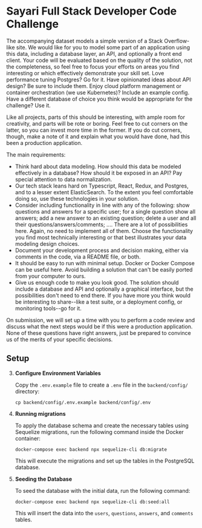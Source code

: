 # Sayari Full Stack Developer Code Challenge

The accompanying dataset models a simple version of a Stack Overflow-like site. We would like for you to model some part of an application using this data, including a database layer, an API, and optionally a front end client. Your code will be evaluated based on the quality of the solution, not the completeness, so feel free to focus your efforts on areas you find interesting or which effectively demonstrate your skill set. Love performance tuning Postgres? Go for it. Have opinionated ideas about API design? Be sure to include them. Enjoy cloud platform management or container orchestration (we use Kubernetes)? Include an example config. Have a different database of choice you think would be appropriate for the challenge? Use it.

Like all projects, parts of this should be interesting, with ample room for creativity, and parts will be rote or boring. Feel free to cut corners on the latter, so you can invest more time in the former. If you do cut corners, though, make a note of it and explain what you would have done, had this been a production application.

The main requirements:

- Think hard about data modeling. How should this data be modeled effectively in a database? How should it be exposed in an API? Pay special attention to data normalization.
- Our tech stack leans hard on Typescript, React, Redux, and Postgres, and to a lesser extent ElasticSearch. To the extent you feel comfortable doing so, use these technologies in your solution.
- Consider including functionality in line with any of the following: show questions and answers for a specific user; for a single question show all answers; add a new answer to an existing question; delete a user and all their questions/answers/comments; .... There are a lot of possibilities here. Again, no need to implement all of them. Choose the functionality you find most technically interesting or that best illustrates your data modeling design choices.
- Document your development process and decision making, either via comments in the code, via a README file, or both.
- It should be easy to run with minimal setup. Docker or Docker Compose can be useful here. Avoid building a solution that can't be easily ported from your computer to ours.
- Give us enough code to make you look good. The solution should include a database and API and optionally a graphical interface, but the possibilities don't need to end there. If you have more you think would be interesting to share--like a test suite, or a deployment config, or monitoring tools--go for it.

On submission, we will set up a time with you to perform a code review and discuss what the next steps would be if this were a production application. None of these questions have right answers, just be prepared to convince us of the merits of your specific decisions.

## Setup

3. **Configure Environment Variables**

   Copy the `.env.example` file to create a `.env` file in the `backend/config/` directory:

   ```
   cp backend/config/.env.example backend/config/.env
   ```

4. **Running migrations**

   To apply the database schema and create the necessary tables using Sequelize migrations, run the following command inside the Docker container:

   ```
   docker-compose exec backend npx sequelize-cli db:migrate
   ```

   This will execute the migrations and set up the tables in the PostgreSQL database.

5. **Seeding the Database**

   To seed the database with the initial data, run the following command:

   ```
   docker-compose exec backend npx sequelize-cli db:seed:all
   ```

   This will insert the data into the `users`, `questions`, `answers`, and `comments` tables.
